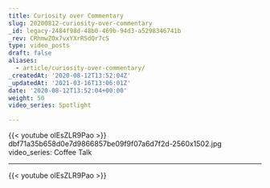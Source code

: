 ```yaml
---
title: Curiosity over Commentary
slug: 20200812-curiosity-over-commentary
_id: legacy-2484f98d-48b0-469b-94d3-a5298346741b
_rev: CRhmwZOx7vxYXrRSdQr7cS
type: video_posts
draft: false
aliases:
  - article/curiosity-over-commentary/
_createdAt: '2020-08-12T13:52:04Z'
_updatedAt: '2021-03-16T13:06:01Z'
date: '2020-08-12T13:52:04+00:00'
weight: 50
video_series: Spotlight

---
```

{{< youtube olEsZLR9Pao >}}    dbf71a35b658d0e7d9866857be09f9f07a6d7f2d-2560x1502.jpg
video_series: Coffee Talk

---
{{< youtube olEsZLR9Pao >}}